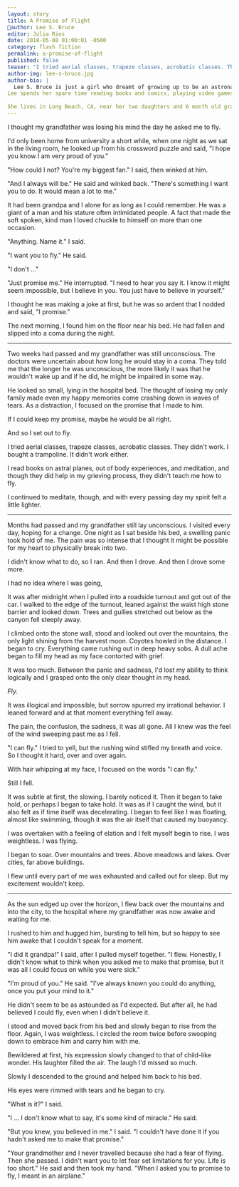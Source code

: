```yaml
---
layout: story
title: A Promise of Flight
author: Lee S. Bruce
editor: Julia Rios
date: 2018-05-08 01:00:01 -0500
category: flash fiction
permalink: a-promise-of-flight
published: false
teaser: "I tried aerial classes, trapeze classes, acrobatic classes. They didn't work. I bought a trampoline. It didn't work either."
author-img: lee-s-bruce.jpg
author-bio: |
  Lee S. Bruce is just a girl who dreamt of growing up to be an astronaut ... or a Stormtrooper. After passing the slightly less rigorous standards of the 501st Legion, she turned her attention to a different goal; non-fictional space exploration. In 2015, she began working with NASA on the James Webb Space Telescope in hopes of finding real galaxies, far, far away.
Lee spends her spare time reading books and comics, playing video games and binge watching _Bob's Burgers_.
 
She lives in Long Beach, CA, near her two daughters and 6 month old granddaughter. In an attempt to be the favorite grandparent, Lee is learning to play the _Moana_ soundtrack on guitar. 
---
```


I thought my grandfather was losing his mind the day he asked me to fly.I'd only been home from university a short while, when one night as we sat in the living room, he looked up from his crossword puzzle and said, "I hope you know I am very proud of you.""How could I not? You're my biggest fan." I said, then winked at him."And I always will be." He said and winked back. "There's something I want you to do. It would mean a lot to me."It had been grandpa and I alone for as long as I could remember. He was a giant of a man and his stature often intimidated people. A fact that made the soft spoken, kind man I loved chuckle to himself on more than one occasion.  "Anything. Name it." I said."I want you to fly." He said. "I don't ...""Just promise me." He interrupted. "I need to hear you say it. I know it might seem impossible, but I believe in you. You just have to believe in yourself."I thought he was making a joke at first, but he was so ardent that I nodded and said, "I promise."The next morning, I found him on the floor near his bed. He had fallen and slipped into a coma during the night.  ---
Two weeks had passed and my grandfather was still unconscious. The doctors were uncertain about how long he would stay in a coma. They told me that the longer he was unconscious, the more likely it was that he wouldn't wake up and if he did, he might be impaired in some way. He looked so small, lying in the hospital bed. The thought of losing my only family made even my happy memories come crashing down in waves of tears.  As a distraction, I focused on the promise that I made to him.If I could keep my promise, maybe he would be all right. And so I set out to fly.I tried aerial classes, trapeze classes, acrobatic classes. They didn't work. I bought a trampoline. It didn't work either. I read books on astral planes, out of body experiences, and meditation, and though they did help in my grieving process, they didn't teach me how to fly.  I continued to meditate, though, and with every passing day my spirit felt a little lighter. ---
Months had passed and my grandfather still lay unconscious. I visited every day, hoping for a change. One night as I sat beside his bed, a swelling panic took hold of me. The pain was so intense that I thought it might be possible for my heart to physically break into two. I didn't know what to do, so I ran. And then I drove. And then I drove some more. I had no idea where I was going, It was after midnight when I pulled into a roadside turnout and got out of the car. I walked to the edge of the turnout, leaned against the waist high stone barrier and looked down. Trees and gullies stretched out below as the canyon fell steeply away. I climbed onto the stone wall, stood and looked out over the mountains, the only light shining from the harvest moon. Coyotes howled in the distance. I began to cry. Everything came rushing out in deep heavy sobs. A dull ache began to fill my head as my face contorted with grief. It was too much. Between the panic and sadness, I'd lost my ability to think logically and I grasped onto the only clear thought in my head. _Fly._ It was illogical and impossible, but sorrow spurred my irrational behavior. I leaned forward and at that moment everything fell away. The pain, the confusion, the sadness, it was all gone. All I knew was the feel of the wind sweeping past me as I fell."I can fly." I tried to yell, but the rushing wind stifled my breath and voice. So I thought it hard, over and over again.With hair whipping at my face, I focused on the words "I can fly." Still I fell.It was subtle at first, the slowing. I barely noticed it. Then it began to take hold, or perhaps I began to take hold. It was as if I caught the wind, but it also felt as if time itself was decelerating. I began to feel like I was floating, almost like swimming, though it was the air itself that caused my buoyancy.I was overtaken with a feeling of elation and I felt myself begin to rise. I was weightless. I was flying.  I began to soar. Over mountains and trees. Above meadows and lakes. Over cities, far above buildings. I flew until every part of me was exhausted and called out for sleep. But my excitement wouldn't keep. ---
As the sun edged up over the horizon, I flew back over the mountains and into the city, to the hospital where my grandfather was now awake and waiting for me. I rushed to him and hugged him, bursting to tell him, but so happy to see him awake that I couldn't speak for a moment. "I did it grandpa!" I said, after I pulled myself together. "I flew. Honestly, I didn't know what to think when you asked me to make that promise, but it was all I could focus on while you were sick." "I'm proud of you." He said. "I've always known you could do anything, once you put your mind to it."He didn't seem to be as astounded as I'd expected. But after all, he had believed I could fly, even when I didn't believe it. I stood and moved back from his bed and slowly began to rise from the floor. Again, I was weightless. I circled the room twice before swooping down to embrace him and carry him with me.Bewildered at first, his expression slowly changed to that of child-like wonder. His laughter filled the air. The laugh I'd missed so much. Slowly I descended to the ground and helped him back to his bed. His eyes were rimmed with tears and he began to cry. "What is it?" I said. "I ... I don't know what to say, it's some kind of miracle." He said. "But you knew, you believed in me." I said. "I couldn't have done it if you hadn't asked me to make that promise.""Your grandmother and I never travelled because she had a fear of flying. Then she passed. I didn't want you to let fear set limitations for you. Life is too short." He said and then took my hand. "When I asked you to promise to fly, I meant in an airplane."